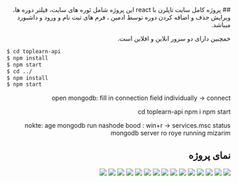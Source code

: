 <div dir="rtl">
## پروژه کامل سایت تاپلرن با react
این پروژه شامل ئوره های سایت، فیلتر دوره ها، ویرایش حذف و اضافه کردن دوره توسط ادمین ، فرم های ثبت نام و ورود و داشبورد میباشد.

خمچنین دارای دو سرور انلاین و افلاین است.
</div>

```bash
$ cd toplearn-api
$ npm install
$ npm start 
$ cd ../
$ npm install
$ npm start
```

<div dir="rtl">

<div>
open mongodb:
fill in connection field individually -> connect

cd toplearn-api
npm i
npm start

nokte: age mongodb run nashode bood : 
win+r -> services.msc
status mongodb server ro roye running mizarim
</div>

##  نمای پروژه

![](https://i.ibb.co/HH0mRX1/1-toplearn-home-page.jpg)
![](https://i.ibb.co/Y0kYxVG/5-recent-courses.jpg)
![](https://i.ibb.co/Jjdpj84/10-all-courses-first-page.jpg)
![](https://i.ibb.co/5XQ0YfN/15-all-courses-second-page.jpg)
![](https://i.ibb.co/R3fDr9s/20-page-not-found.jpg)
![](https://i.ibb.co/92n3CH1/25-course-page.jpg)
![](https://i.ibb.co/ScXkmYN/30-comments.jpg)
![](https://i.ibb.co/dPpdznX/35-register.jpg)
![](https://i.ibb.co/9smNnhT/40-sign-in.jpg)
![](https://i.ibb.co/qg6chtq/45-admin-confirmed-entery.jpg)
![](https://i.ibb.co/ZLxs5Zx/50-dashboard.jpg)
![](https://i.ibb.co/ZMdWP7Y/55-admin-list.jpg)
![](https://i.ibb.co/x1m0X4q/60-edit.jpg)
![](https://i.ibb.co/hDP0MKv/65-delete.jpg)
![](https://i.ibb.co/RB8xqXP/70-add.jpg)

</div>
